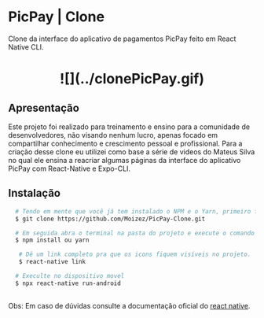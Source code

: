 # PicPay | Clone
Clone da interface do aplicativo de pagamentos PicPay feito em React Native CLI.

<h1 align="center">
![](../clonePicPay.gif)
</h1>

## Apresentação
Este projeto foi realizado para treinamento e ensino para a comunidade de desenvolvedores, não visando nenhum lucro, apenas focado em compartilhar conhecimento e crescimento pessoal e profissional. Para a criação desse clone eu utilizei como base a série de videos do Mateus Silva no qual ele ensina a reacriar algumas páginas da interface do aplicativo PicPay com React-Native e Expo-CLI.

## Instalação
```bash
  # Tendo em mente que você já tem instalado o NPM e o Yarn, primeiro faça o clone ou faça o download deste repositório:
  $ git clone https://github.com/Moizez/PicPay-Clone.git

  # Em seguida abra o terminal na pasta do projeto e execute o comando abaixo para instalar as dependências.
  $ npm install ou yarn

   # Dê um link completo pra que os icons fiquem visíveis no projeto.
   $ react-native link

  # Execulte no dispositivo movel
  $ npx react-native run-android
  
```
Obs: Em caso de dúvidas consulte a documentação oficial do [react native](https://reactnative.dev/docs/0.60/getting-started).

